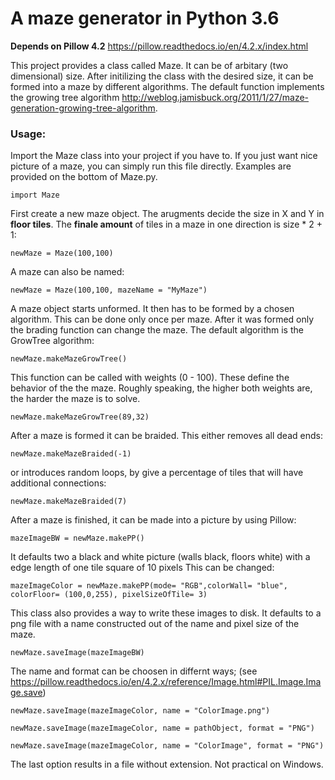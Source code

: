 # A maze generator in Python 3.6 

**Depends on Pillow 4.2** https://pillow.readthedocs.io/en/4.2.x/index.html

This project provides a class called Maze. It can be of arbitary (two dimensional) size. 
After initilizing the class with the desired size, it can be formed into a maze by different algorithms. The default function 
implements the growing tree algorithm http://weblog.jamisbuck.org/2011/1/27/maze-generation-growing-tree-algorithm.


### Usage:

Import the Maze class into your project if you have to. If you just want nice picture of a
maze, you can simply run this file directly. Examples are provided on the bottom of Maze.py.
        
    import Maze
    
First create a new maze object. The arugments decide the size in X and Y in **floor tiles**.
The **finale amount** of tiles in a maze in one direction is size * 2 + 1:
    
    newMaze = Maze(100,100)
    
A maze can also be named:
    
    newMaze = Maze(100,100, mazeName = "MyMaze")
    

A maze object starts unformed. It then has to be formed by a chosen algorithm.
This can be done only once per maze. After it was formed only the brading function can 
change the maze.
The default algorithm is the GrowTree algorithm:

    newMaze.makeMazeGrowTree()

This function can be called with weights (0 - 100). These define the behavior of the the maze.
Roughly speaking, the higher both weights are, the harder the maze is to solve.

    newMaze.makeMazeGrowTree(89,32)


After a maze is formed it can be braided. This either removes all dead ends:
    
    newMaze.makeMazeBraided(-1)
    
or introduces random loops, by give a percentage of tiles that will have additional connections:
    
    newMaze.makeMazeBraided(7)


After a maze is finished, it can be made into a picture by using Pillow:

    mazeImageBW = newMaze.makePP()
    
It defaults two a black and white picture (walls black, floors white) with a edge length of 
one tile square of 10 pixels
This can be changed:
    
    mazeImageColor = newMaze.makePP(mode= "RGB",colorWall= "blue", colorFloor= (100,0,255), pixelSizeOfTile= 3)


This class also provides a way to write these images to disk.
It defaults to a png file with a name constructed out of the name and pixel size of the maze.

    newMaze.saveImage(mazeImageBW)
    
The name and format can be choosen in differnt ways;
(see https://pillow.readthedocs.io/en/4.2.x/reference/Image.html#PIL.Image.Image.save)

    newMaze.saveImage(mazeImageColor, name = "ColorImage.png")
    
    newMaze.saveImage(mazeImageColor, name = pathObject, format = "PNG")
    
    newMaze.saveImage(mazeImageColor, name = "ColorImage", format = "PNG")
    
The last option results in a file without extension. Not practical on Windows.
        
        
    
    
